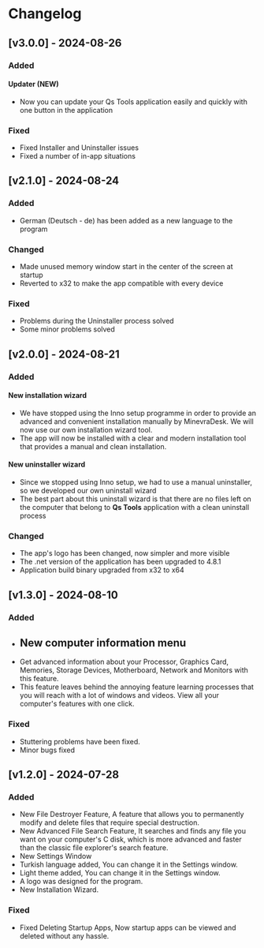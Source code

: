 # Changelog

## [v3.0.0] - 2024-08-26
### Added
#### Updater (NEW)
- Now you can update your Qs Tools application easily and quickly with one button in the application 
### Fixed
- Fixed Installer and Uninstaller issues
- Fixed a number of in-app situations

## [v2.1.0] - 2024-08-24
### Added
- German (Deutsch - de) has been added as a new language to the program
### Changed
- Made unused memory window start in the center of the screen at startup
- Reverted to x32 to make the app compatible with every device
### Fixed
- Problems during the Uninstaller process solved
- Some minor problems solved

## [v2.0.0] - 2024-08-21
### Added
#### New installation wizard
- We have stopped using the Inno setup programme in order to provide an advanced and convenient installation manually by MinevraDesk. We will now use our own installation wizard tool.
- The app will now be installed with a clear and modern installation tool that provides a manual and clean installation.
#### New uninstaller wizard
- Since we stopped using Inno setup, we had to use a manual uninstaller, so we developed our own uninstall wizard
- The best part about this uninstall wizard is that there are no files left on the computer that belong to **Qs Tools** application with a clean uninstall process
### Changed
- The app's logo has been changed, now simpler and more visible
- The .net version of the application has been upgraded to 4.8.1
- Application build binary upgraded from x32 to x64

## [v1.3.0] - 2024-08-10
### Added
- ## New computer information menu
- Get advanced information about your Processor, Graphics Card, Memories, Storage Devices, Motherboard, Network and Monitors with this feature.
- This feature leaves behind the annoying feature learning processes that you will reach with a lot of windows and videos. View all your computer's features with one click.
### Fixed
- Stuttering problems have been fixed.
- Minor bugs fixed

## [v1.2.0] - 2024-07-28
### Added
- New File Destroyer Feature, A feature that allows you to permanently modify and delete files that require special destruction.
- New Advanced File Search Feature, It searches and finds any file you want on your computer's C disk, which is more advanced and faster than the classic file explorer's search feature.
- New Settings Window
- Turkish language added, You can change it in the Settings window.
- Light theme added, You can change it in the Settings window.
- A logo was designed for the program.
- New Installation Wizard.

### Fixed
- Fixed Deleting Startup Apps, Now startup apps can be viewed and deleted without any hassle.

